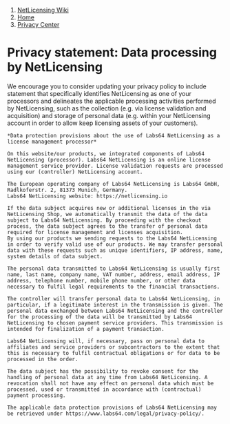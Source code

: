 1.  [NetLicensing Wiki](index.html)
2.  [Home](Home_11010214.html)
3.  [Privacy Center](Privacy-Center_17433021.html)

<span id="title-text"> Privacy statement: Data processing by NetLicensing </span>
=================================================================================


We encourage you to consider updating your privacy policy to include
statement that specifically identifies NetLicensing as one of your
processors and delineates the applicable processing activities performed
by NetLicensing, such as the collection (e.g. via license validation and
acquisition) and storage of personal data (e.g. within your NetLicensing
account in order to allow keep licensing assets of your customers).

    *Data protection provisions about the use of Labs64 NetLicensing as a license management processor*

    On this website/our products, we integrated components of Labs64 NetLicensing (processor). Labs64 NetLicensing is an online license management service provider. License validation requests are processed using our (controller) NetLicensing account.

    The European operating company of Labs64 NetLicensing is Labs64 GmbH, Radlkoferstr. 2, 81373 Munich, Germany.
    Labs64 NetLicensing website: https://netlicensing.io

    If the data subject acquires new or additional licenses in the via NetLicensing Shop, we automatically transmit the data of the data subject to Labs64 NetLicensing. By proceeding with the checkout process, the data subject agrees to the transfer of personal data required for license management and licenses acquisition.
    By using our products we sending requests to the Labs64 NetLicensing in order to verify valid use of our products. We may transfer personal data with these requests such as unique identifiers, IP address, name, system details of data subject.

    The personal data transmitted to Labs64 NetLicensing is usually first name, last name, company name, VAT number, address, email address, IP address, telephone number, mobile phone number, or other data necessary to fulfil legal requirements to the financial transactions.

    The controller will transfer personal data to Labs64 NetLicensing, in particular, if a legitimate interest in the transmission is given. The personal data exchanged between Labs64 NetLicensing and the controller for the processing of the data will be transmitted by Labs64 NetLicensing to chosen payment service providers. This transmission is intended for finalization of a payment transaction.

    Labs64 NetLicensing will, if necessary, pass on personal data to affiliates and service providers or subcontractors to the extent that this is necessary to fulfil contractual obligations or for data to be processed in the order.

    The data subject has the possibility to revoke consent for the handling of personal data at any time from Labs64 NetLicensing. A revocation shall not have any effect on personal data which must be processed, used or transmitted in accordance with (contractual) payment processing.

    The applicable data protection provisions of Labs64 NetLicensing may be retrieved under https://www.labs64.com/legal/privacy-policy/.


